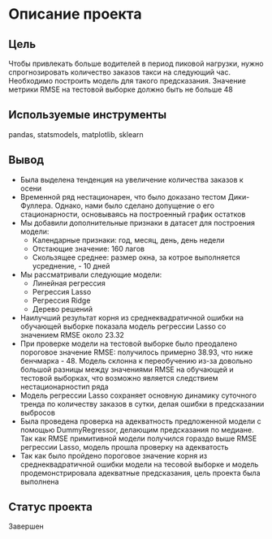 # Описание проекта
## Цель
Чтобы привлекать больше водителей в период пиковой нагрузки, нужно спрогнозировать количество заказов такси на следующий час. Необходимо построить модель для такого предсказания. Значение метрики RMSE на тестовой выборке должно быть не больше 48

## Используемые инструменты
pandas, statsmodels, matplotlib, sklearn

## Вывод
- Была выделена тенденция на увеличение количества заказов к осени
- Временной ряд нестационарен, что было доказано тестом Дики-Фуллера. Однако, нами было сделано допущение о его стационарности, основываясь на построенный график остатков
- Мы добавили дополнительные признаки в датасет для построения модели:
  - Календарные признаки: год, месяц, день, день недели
  - Отстающие значение: 160 лагов
  - Скользящее среднее: размер окна, за котрое выполняется усреднение, - 10 дней
- Мы рассматривали следующие модели:
   - Линейная регрессия
   - Регрессия Lasso
   - Регрессия Ridge
   - Дерево решений
- Наилучший результат корня из среднеквадратичной ошибки на обучающей выборке показала модель регрессии Lasso со значением RMSE около 23.32
- При проверке модели на тестовой выборке было преодалено пороговое значение RMSE: получилось примерно 38.93, что ниже бенчмарка - 48. Модель склонна к переобучению из-за довольно большой разницы между значениями RMSE на обучающей и тестовой выборках, что возможно является следствием нестационарностип ряда
- Модель регрессии Lasso сохраняет основную динамику суточного тренда по количеству заказов в сутки, делая ошибки в предсказании выбросов
- Была проведена проверка на адекватность предложенной модели с помощью DummyRegressor, делающим предсказания по медиане. Так как RMSE примитивной модели получился гораздо выше RMSE регрессии Lasso, модель прошла проверку на адекватость
- Так как было пройдено пороговое значение корня из среднеквадратичной ошибки модели на тесовой выборке и модель продемонстрировала адекватные предсказания, цель проекта была выполнена

## Статус проекта
Завершен

